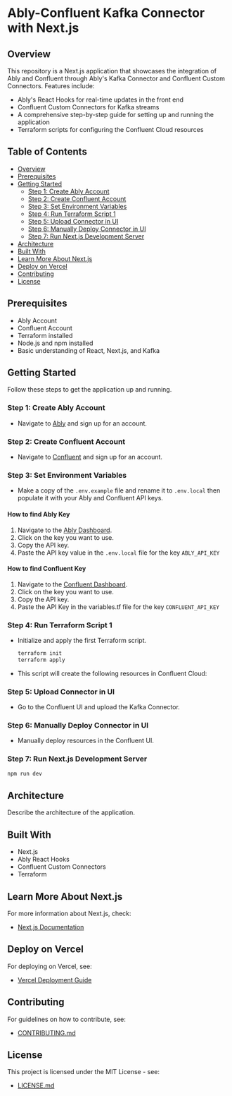 # Ably-Confluent Kafka Connector with Next.js

## Overview

This repository is a Next.js application that showcases the integration of Ably and Confluent through Ably's Kafka Connector and Confluent Custom Connectors. Features include:

- Ably's React Hooks for real-time updates in the front end
- Confluent Custom Connectors for Kafka streams
- A comprehensive step-by-step guide for setting up and running the application
- Terraform scripts for configuring the Confluent Cloud resources

## Table of Contents

- [Overview](#overview)
- [Prerequisites](#prerequisites)
- [Getting Started](#getting-started)
  - [Step 1: Create Ably Account](#step-1-create-ably-account)
  - [Step 2: Create Confluent Account](#step-2-create-confluent-account)
  - [Step 3: Set Environment Variables](#step-3-set-environment-variables)
  - [Step 4: Run Terraform Script 1](#step-4-run-terraform-script-1)
  - [Step 5: Upload Connector in UI](#step-5-upload-connector-in-ui)
  - [Step 6: Manually Deploy Connector in UI](#step-6-run-terraform-script-2-or-manually-deploy-in-ui)
  - [Step 7: Run Next.js Development Server](#step-7-run-nextjs-development-server)
- [Architecture](#architecture)
- [Built With](#built-with)
- [Learn More About Next.js](#learn-more-about-nextjs)
- [Deploy on Vercel](#deploy-on-vercel)
- [Contributing](#contributing)
- [License](#license)

## Prerequisites

- Ably Account
- Confluent Account
- Terraform installed
- Node.js and npm installed
- Basic understanding of React, Next.js, and Kafka

## Getting Started

Follow these steps to get the application up and running.

### Step 1: Create Ably Account

- Navigate to [Ably](https://ably.com/sign-up) and sign up for an account.

### Step 2: Create Confluent Account

- Navigate to [Confluent](https://www.confluent.io/get-started/) and sign up for an account.

### Step 3: Set Environment Variables

- Make a copy of the `.env.example` file and rename it to `.env.local` then populate it with your Ably and Confluent API keys.

#### How to find Ably Key
1. Navigate to the [Ably Dashboard](https://ably.com/).
2. Click on the key you want to use.
3. Copy the API key.
4. Paste the API key value in the `.env.local` file for the key `ABLY_API_KEY`

#### How to find Confluent Key
1. Navigate to the [Confluent Dashboard](https://confluent.cloud/).
2. Click on the key you want to use.
3. Copy the API key.
4. Paste the API Key in the variables.tf file for the key `CONFLUENT_API_KEY`

### Step 4: Run Terraform Script 1

- Initialize and apply the first Terraform script.
    
    ```bash
    terraform init
    terraform apply
    ```
- This script will create the following resources in Confluent Cloud:

### Step 5: Upload Connector in UI

- Go to the Confluent UI and upload the Kafka Connector.

### Step 6: Manually Deploy Connector in UI

- Manually deploy resources in the Confluent UI.

### Step 7: Run Next.js Development Server

```bash
npm run dev
```

## Architecture

Describe the architecture of the application.

## Built With

- Next.js
- Ably React Hooks
- Confluent Custom Connectors
- Terraform

## Learn More About Next.js

For more information about Next.js, check:

- [Next.js Documentation](https://nextjs.org/docs)

## Deploy on Vercel

For deploying on Vercel, see:

- [Vercel Deployment Guide](https://vercel.com/new?utm_medium=default-template&filter=next.js&utm_source=create-next-app&utm_campaign=create-next-app-readme)

## Contributing

For guidelines on how to contribute, see:

- [CONTRIBUTING.md](CONTRIBUTING.md)

## License

This project is licensed under the MIT License - see:

- [LICENSE.md](LICENSE.md)
